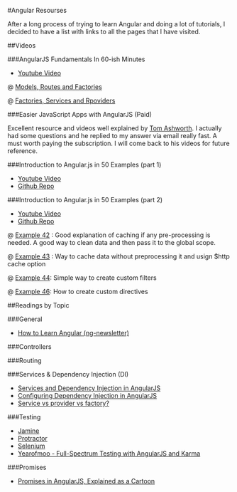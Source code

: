 #Angular Resourses

After a long process of trying to learn Angular and doing a lot of tutorials, I decided to have a list with links to all the pages that I have visited.  

##Videos

###AngularJS Fundamentals In 60-ish Minutes

* [Youtube Video](https://www.youtube.com/watch?v=i9MHigUZKEM)

@ [Models, Routes and Factories](https://www.youtube.com/watch?feature=player_detailpage&v=i9MHigUZKEM#t=1862)

@ [Factories, Services and Rpoviders](https://www.youtube.com/watch?feature=player_detailpage&v=i9MHigUZKEM#t=3225)

###Easier JavaScript Apps with AngularJS (Paid)

Excellent resource and videos well explained by [Tom Ashworth](https://phuu.net/). I actually had some questions and he replied to my answer via email really fast.  A must worth paying the subscription.  I will come back to his videos for future reference.

###Introduction to Angular.js in 50 Examples (part 1)

* [Youtube Video](https://www.youtube.com/watch?v=TRrL5j3MIvo "Youtube")
* [Github Repo](https://github.com/curran/screencasts/tree/gh-pages/introToAngular "Github")

###Introduction to Angular.js in 50 Examples (part 2)
* [Youtube Video](https://www.youtube.com/watch?v=6J08m1H2BME "Youtube")
* [Github Repo](https://github.com/curran/screencasts/tree/gh-pages/introToAngular "Github")

@ [Example 42](https://www.youtube.com/watch?v=6J08m1H2BME#t=1320) : Good explanation of caching if any pre-processing is needed. A good way to clean data and then pass it to the global scope.

@ [Example 43](https://www.youtube.com/watch?v=6J08m1H2BME#t=1469) : Way to cache data without preprocessing it and usign $http cache option

@ [Example 44](https://www.youtube.com/watch?v=6J08m1H2BME#t=1572): Simple way to create custom filters

@ [Example 46](https://www.youtube.com/watch?v=6J08m1H2BME#t=2137): How to create custom directives

##Readings by Topic

###General

* [How to Learn Angular (ng-newsletter)](http://www.ng-newsletter.com/posts/how-to-learn-angular.html)

###Controllers

###Routing

###Services & Dependency Injection (DI)

* [Services and Dependency Injection in AngularJS](http://henriquat.re/basics-of-angular/services-dependency-injection/services-and-dependency-injection-in-angularjs.html)
* [Configuring Dependency Injection in AngularJS](http://joelhooks.com/blog/2013/08/18/configuring-dependency-injection-in-angularjs)
* [Service vs provider vs factory?](http://stackoverflow.com/questions/15666048/service-vs-provider-vs-factory/17944367#17944367)

###Testing

* [Jamine](http://jasmine.github.io/)
* [Protractor](https://github.com/angular/protractor)
* [Selenium](https://code.google.com/p/selenium/wiki/WebDriverJs)
* [Yearofmoo - Full-Spectrum Testing with AngularJS and Karma](http://www.yearofmoo.com/2013/01/full-spectrum-testing-with-angularjs-and-karma.html)

###Promises

* [Promises in AngularJS, Explained as a Cartoon](http://andyshora.com/promises-angularjs-explained-as-cartoon.html)